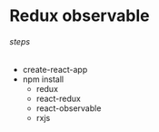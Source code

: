 Redux observable
===

###### steps
- create-react-app
- npm install
    - redux  
    - react-redux
    - react-observable
    - rxjs